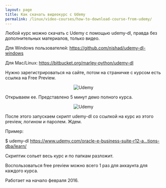 ```yaml
---
layout: page
title: Как скачать видеокурс с Udemy
permalink: /linux/video-courses/how-to-download-course-from-udemy/
---
```




Любой курс можно скачать с Udemy с помощью udemy-dl, правда без дополнительных материалов, только видео.

Для Windows пользователей:
https://github.com/nishad/udemy-dl-windows

Для Mac/Linux:
https://bitbucket.org/marley-python/udemy-dl

Нужно зарегистрироваться на сайте, потом на страничке с курсом есть ссылка на Free Preview.


<div align="center">
	<img src="http://storage3.static.itmages.ru/i/15/0807/h_1438952842_8293591_cdc9a56b3b.png" alt="Udemy" border="0" />
</div>



Открываем ее. Представлено 5 минут демо полного курса.

<div align="center">
	<img src="http://storage2.static.itmages.ru/i/15/0807/h_1438952889_8011419_0e5ca4012e.png" alt="Udemy" border="0" />
</div>


После этого запускаем скрипт udemy-dl со ссылкой на курс из этого preview, логином и паролем. Ждем.

Пример:

$ udemy-dl https://www.udemy.com/oracle-e-business-suite-r12-a...tions-dba/learn/

Скриптик сольет весь курс и по папкам разложит.

Воспользоваться free preview можно всего 1 раз для аккаунта для каждого курса.


Работает на начало февраля 2016.
